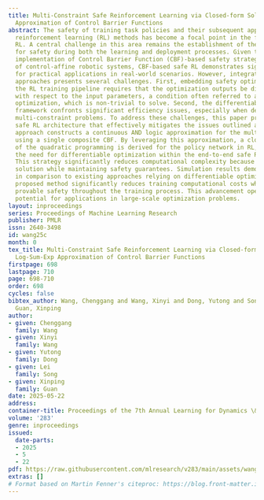 ```yaml
---
title: Multi-Constraint Safe Reinforcement Learning via Closed-form Solution for Log-Sum-Exp
  Approximation of Control Barrier Functions
abstract: The safety of training task policies and their subsequent application using
  reinforcement learning (RL) methods has become a focal point in the field of safe
  RL. A central challenge in this area remains the establishment of theoretical guarantees
  for safety during both the learning and deployment processes. Given the successful
  implementation of Control Barrier Function (CBF)-based safety strategies in a range
  of control-affine robotic systems, CBF-based safe RL demonstrates significant promise
  for practical applications in real-world scenarios. However, integrating these two
  approaches presents several challenges. First, embedding safety optimization within
  the RL training pipeline requires that the optimization outputs be differentiable
  with respect to the input parameters, a condition often referred to as differentiable
  optimization, which is non-trivial to solve. Second, the differentiable optimization
  framework confronts significant efficiency issues, especially when dealing with
  multi-constraint problems. To address these challenges, this paper presents a CBF-based
  safe RL architecture that effectively mitigates the issues outlined above. The proposed
  approach constructs a continuous AND logic approximation for the multiple constraints
  using a single composite CBF. By leveraging this approximation, a close-form solution
  of the quadratic programming is derived for the policy network in RL, thereby circumventing
  the need for differentiable optimization within the end-to-end safe RL pipeline.
  This strategy significantly reduces computational complexity because of the closed-form
  solution while maintaining safety guarantees. Simulation results demonstrate that,
  in comparison to existing approaches relying on differentiable optimization, the
  proposed method significantly reduces training computational costs while ensuring
  provable safety throughout the training process. This advancement opens up promising
  potential for applications in large-scale optimization problems.
layout: inproceedings
series: Proceedings of Machine Learning Research
publisher: PMLR
issn: 2640-3498
id: wang25c
month: 0
tex_title: Multi-Constraint Safe Reinforcement Learning via Closed-form Solution for
  Log-Sum-Exp Approximation of Control Barrier Functions
firstpage: 698
lastpage: 710
page: 698-710
order: 698
cycles: false
bibtex_author: Wang, Chenggang and Wang, Xinyi and Dong, Yutong and Song, Lei and
  Guan, Xinping
author:
- given: Chenggang
  family: Wang
- given: Xinyi
  family: Wang
- given: Yutong
  family: Dong
- given: Lei
  family: Song
- given: Xinping
  family: Guan
date: 2025-05-22
address:
container-title: Proceedings of the 7th Annual Learning for Dynamics \& Control Conference
volume: '283'
genre: inproceedings
issued:
  date-parts:
  - 2025
  - 5
  - 22
pdf: https://raw.githubusercontent.com/mlresearch/v283/main/assets/wang25c/wang25c.pdf
extras: []
# Format based on Martin Fenner's citeproc: https://blog.front-matter.io/posts/citeproc-yaml-for-bibliographies/
---
```

